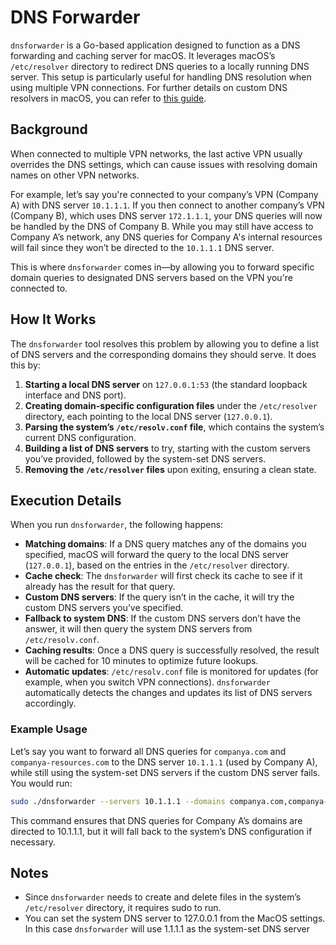 # DNS Forwarder

`dnsforwarder` is a Go-based application designed to function as a DNS forwarding and caching server for macOS. It leverages macOS’s `/etc/resolver` directory to redirect DNS queries to a locally running DNS server. This setup is particularly useful for handling DNS resolution when using multiple VPN connections. For further details on custom DNS resolvers in macOS, you can refer to [this guide](https://vninja.net/2020/02/06/macos-custom-dns-resolvers/).

## Background

When connected to multiple VPN networks, the last active VPN usually overrides the DNS settings, which can cause issues with resolving domain names on other VPN networks.

For example, let’s say you're connected to your company’s VPN (Company A) with DNS server `10.1.1.1`. If you then connect to another company’s VPN (Company B), which uses DNS server `172.1.1.1`, your DNS queries will now be handled by the DNS of Company B. While you may still have access to Company A’s network, any DNS queries for Company A's internal resources will fail since they won’t be directed to the `10.1.1.1` DNS server.

This is where `dnsforwarder` comes in—by allowing you to forward specific domain queries to designated DNS servers based on the VPN you're connected to.

## How It Works

The `dnsforwarder` tool resolves this problem by allowing you to define a list of DNS servers and the corresponding domains they should serve. It does this by:

1. **Starting a local DNS server** on `127.0.0.1:53` (the standard loopback interface and DNS port).
2. **Creating domain-specific configuration files** under the `/etc/resolver` directory, each pointing to the local DNS server (`127.0.0.1`).
3. **Parsing the system’s `/etc/resolv.conf` file**, which contains the system’s current DNS configuration.
4. **Building a list of DNS servers** to try, starting with the custom servers you’ve provided, followed by the system-set DNS servers.
5. **Removing the `/etc/resolver` files** upon exiting, ensuring a clean state.

## Execution Details

When you run `dnsforwarder`, the following happens:

- **Matching domains**: If a DNS query matches any of the domains you specified, macOS will forward the query to the local DNS server (`127.0.0.1`), based on the entries in the `/etc/resolver` directory.
- **Cache check**: The `dnsforwarder` will first check its cache to see if it already has the result for that query.
- **Custom DNS servers**: If the query isn’t in the cache, it will try the custom DNS servers you’ve specified.
- **Fallback to system DNS**: If the custom DNS servers don’t have the answer, it will then query the system DNS servers from `/etc/resolv.conf`.
- **Caching results**: Once a DNS query is successfully resolved, the result will be cached for 10 minutes to optimize future lookups.
- **Automatic updates**: `/etc/resolv.conf` file is monitored for updates (for example, when you switch VPN connections). `dnsforwarder` automatically detects the changes and updates its list of DNS servers accordingly.

### Example Usage

Let’s say you want to forward all DNS queries for `companya.com` and `companya-resources.com` to the DNS server `10.1.1.1` (used by Company A), while still using the system-set DNS servers if the custom DNS server fails. You would run:

```bash
sudo ./dnsforwarder --servers 10.1.1.1 --domains companya.com,companya-resources.com
```

This command ensures that DNS queries for Company A’s domains are directed to 10.1.1.1, but it will fall back to the system’s DNS configuration if necessary.

## Notes

- Since `dnsforwarder` needs to create and delete files in the system’s `/etc/resolver` directory, it requires sudo to run.
- You can set the system DNS server to 127.0.0.1 from the MacOS settings. In this case `dnsforwarder` will use 1.1.1.1 as the system-set DNS server



